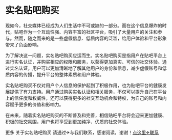 # 实名贴吧购买

现如今，社交媒体已经成为人们生活中不可或缺的一部分。而在这个信息爆炸的时代，贴吧作为一个互动性强、内容丰富的社区平台，吸引了大量用户的关注和参与。然而，随之而来的是一些虚假信息、低质内容的泛滥，给用户体验和平台形象带来了负面影响。

为了解决这一问题，实名贴吧购买应运而生。实名贴吧购买是指用户在贴吧平台上进行实名认证，并购买相应的权限和服务，以获得更加真实、可信的社交体验。通过实名认证，用户可以更加清晰地了解其他用户的身份和信息，减少虚假账号和低质内容的传播，提升平台的整体素质和用户体验。

实名贴吧购买不仅对用户个人信息的保护起到了积极作用，也为贴吧平台的健康发展提供了有力支持。用户通过购买实名认证和相关服务，不仅可以提升自己在平台上的信任度和权威性，还可以获得更多的社交互动机会和特权，为自己的账号和内容赋予更多的价值和影响力。

在未来，随着实名贴吧购买的不断普及和完善，相信贴吧平台将会迎来更加健康、积极的社交氛围，用户也将享受到更加纯净、优质的社交体验。

更多 关于实名贴吧购买 请通过✈与我们联系，感谢阅读，谢谢！[点这里✈联系](https://gg.k02.cc)